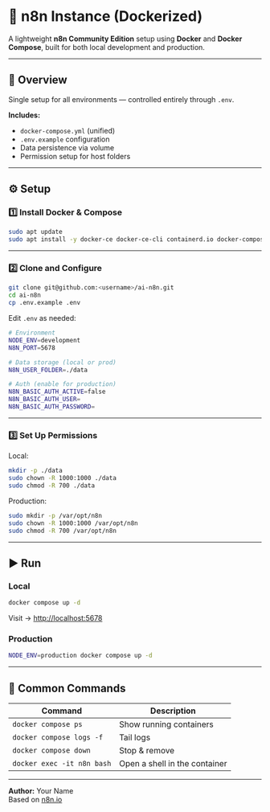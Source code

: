# 🧠 n8n Instance (Dockerized)

A lightweight **n8n Community Edition** setup using **Docker** and **Docker Compose**, built for both local development and production.

---

## 🚀 Overview

Single setup for all environments — controlled entirely through `.env`.

**Includes:**
- `docker-compose.yml` (unified)
- `.env.example` configuration
- Data persistence via volume
- Permission setup for host folders

---

## ⚙️ Setup

### 1️⃣ Install Docker & Compose

```bash
sudo apt update
sudo apt install -y docker-ce docker-ce-cli containerd.io docker-compose-plugin
```

---

### 2️⃣ Clone and Configure

```bash
git clone git@github.com:<username>/ai-n8n.git
cd ai-n8n
cp .env.example .env
```

Edit `.env` as needed:

```bash
# Environment
NODE_ENV=development
N8N_PORT=5678

# Data storage (local or prod)
N8N_USER_FOLDER=./data

# Auth (enable for production)
N8N_BASIC_AUTH_ACTIVE=false
N8N_BASIC_AUTH_USER=
N8N_BASIC_AUTH_PASSWORD=
```

---

### 3️⃣ Set Up Permissions

Local:
```bash
mkdir -p ./data
sudo chown -R 1000:1000 ./data
sudo chmod -R 700 ./data
```

Production:
```bash
sudo mkdir -p /var/opt/n8n
sudo chown -R 1000:1000 /var/opt/n8n
sudo chmod -R 700 /var/opt/n8n
```

---

## ▶️ Run

### Local
```bash
docker compose up -d
```
Visit → [http://localhost:5678](http://localhost:5678)

### Production
```bash
NODE_ENV=production docker compose up -d
```

---

## 🧰 Common Commands

| Command | Description |
|----------|-------------|
| `docker compose ps` | Show running containers |
| `docker compose logs -f` | Tail logs |
| `docker compose down` | Stop & remove |
| `docker exec -it n8n bash` | Open a shell in the container |

---

**Author:** Your Name  
Based on [n8n.io](https://n8n.io)
